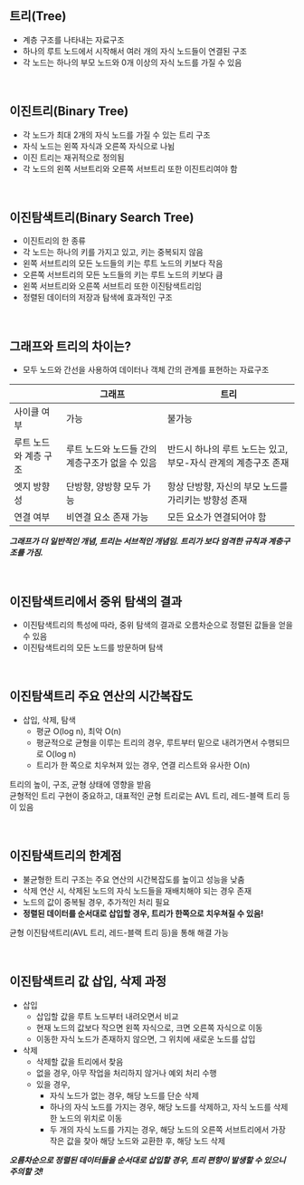 ## 트리(Tree)
- 계층 구조를 나타내는 자료구조
- 하나의 루트 노드에서 시작해서 여러 개의 자식 노드들이 연결된 구조
- 각 노드는 하나의 부모 노드와 0개 이상의 자식 노드를 가질 수 있음

<br>

## 이진트리(Binary Tree)
- 각 노드가 최대 2개의 자식 노드를 가질 수 있는 트리 구조
- 자식 노드는 왼쪽 자식과 오른쪽 자식으로 나뉨
- 이진 트리는 재귀적으로 정의됨
- 각 노드의 왼쪽 서브트리와 오른쪽 서브트리 또한 이진트리여야 함

<br>

## 이진탐색트리(Binary Search Tree)
- 이진트리의 한 종류
- 각 노드는 하나의 키를 가지고 있고, 키는 중복되지 않음
- 왼쪽 서브트리의 모든 노드들의 키는 루트 노드의 키보다 작음
- 오른쪽 서브트리의 모든 노드들의 키는 루트 노드의 키보다 큼
- 왼쪽 서브트리와 오른쪽 서브트리 또한 이진탐색트리임
- 정렬된 데이터의 저장과 탐색에 효과적인 구조

<br>

## 그래프와 트리의 차이는?
- 모두 노드와 간선을 사용하여 데이터나 객체 간의 관계를 표현하는 자료구조

||그래프|트리|
|------|---|---|
|사이클 여부|가능|불가능|
|루트 노드와 계층 구조|루트 노드와 노드들 간의 계층구조가 없을 수 있음|반드시 하나의 루트 노드는 있고, 부모-자식 관계의 계층구조 존재|
|엣지 방향성|단방향, 양방향 모두 가능|항상 단방향, 자신의 부모 노드를 가리키는 방향성 존재|
|연결 여부|비연결 요소 존재 가능|모든 요소가 연결되어야 함|

***그래프가 더 일반적인 개념, 트리는 서브적인 개념임. 트리가 보다 엄격한 규칙과 계층구조를 가짐.***

<br>

## 이진탐색트리에서 중위 탐색의 결과
- 이진탐색트리의 특성에 따라, 중위 탐색의 결과로 오름차순으로 정렬된 값들을 얻을 수 있음
- 이진탐색트리의 모든 노드를 방문하며 탐색

<br>

## 이진탐색트리 주요 연산의 시간복잡도
- 삽입, 삭제, 탐색
  - 평균 O(log n), 최악 O(n)
  - 평균적으로 균형을 이루는 트리의 경우, 루트부터 밑으로 내려가면서 수행되므로 O(log n)
  - 트리가 한 쪽으로 치우쳐져 있는 경우, 연결 리스트와 유사한 O(n)

트리의 높이, 구조, 균형 상태에 영향을 받음   
균형적인 트리 구현이 중요하고, 대표적인 균형 트리로는 AVL 트리, 레드-블랙 트리 등이 있음   

<br>

## 이진탐색트리의 한계점
- 불균형한 트리 구조는 주요 연산의 시간복잡도를 높이고 성능을 낮춤
- 삭제 연산 시, 삭제된 노드의 자식 노드들을 재배치해야 되는 경우 존재
- 노드의 값이 중복될 경우, 추가적인 처리 필요
- **정렬된 데이터를 순서대로 삽입할 경우, 트리가 한쪽으로 치우쳐질 수 있음!**

균형 이진탐색트리(AVL 트리, 레드-블랙 트리 등)을 통해 해결 가능

<br>

## 이진탐색트리 값 삽입, 삭제 과정
- 삽입
  - 삽입할 값을 루트 노드부터 내려오면서 비교
  - 현재 노드의 값보다 작으면 왼쪽 자식으로, 크면 오른쪽 자식으로 이동
  - 이동한 자식 노드가 존재하지 않으면, 그 위치에 새로운 노드를 삽입
- 삭제
  - 삭제할 값을 트리에서 찾음
  - 없을 경우, 아무 작업을 처리하지 않거나 예외 처리 수행
  - 있을 경우,
    - 자식 노드가 없는 경우, 해당 노드를 단순 삭제
    - 하나의 자식 노드를 가지는 경우, 해당 노드를 삭제하고, 자식 노드를 삭제한 노드의 위치로 이동
    - 두 개의 자식 노드를 가지는 경우, 해당 노드의 오른쪽 서브트리에서 가장 작은 값을 찾아 해당 노드와 교환한 후, 해당 노드 삭제

***오름차순으로 정렬된 데이터들을 순서대로 삽입할 경우, 트리 편향이 발생할 수 있으니 주의할 것!***
